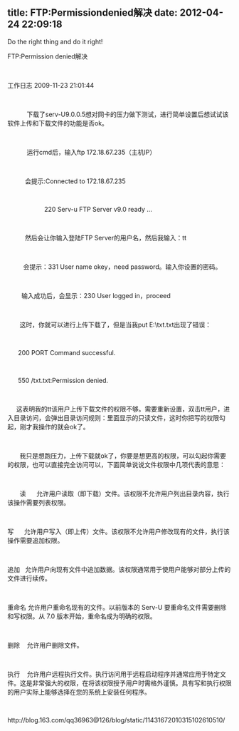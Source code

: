 title: FTP:Permissiondenied解决
date: 2012-04-24 22:09:18
---

<p>
	Do&nbsp;the&nbsp;right&nbsp;thing&nbsp;and&nbsp;do&nbsp;it&nbsp;right!
</p>
<p>
	FTP:Permission&nbsp;denied解决
</p>
<p>
	<br />
</p>
<p>
	工作日志&nbsp;2009-11-23&nbsp;21:01:44
</p>
<p>
	<br />
</p>
<p>
	&nbsp;&nbsp;&nbsp;&nbsp;&nbsp;&nbsp;&nbsp;&nbsp;&nbsp;&nbsp;&nbsp;下载了serv-U9.0.0.5想对网卡的压力做下测试，进行简单设置后想试试该软件上传和下载文件的功能是否ok。
</p>
<p>
	<br />
</p>
<p>
	&nbsp;&nbsp;&nbsp;&nbsp;&nbsp;&nbsp;&nbsp;&nbsp;&nbsp;&nbsp;&nbsp;运行cmd后，输入ftp&nbsp;172.18.67.235（主机IP）
</p>
<p>
	<br />
</p>
<p>
	&nbsp;&nbsp;&nbsp;&nbsp;&nbsp;&nbsp;&nbsp;&nbsp;&nbsp;&nbsp;会提示:Connected&nbsp;to&nbsp;172.18.67.235
</p>
<p>
	<br />
</p>
<p>
	&nbsp;&nbsp;&nbsp;&nbsp;&nbsp;&nbsp;&nbsp;&nbsp;&nbsp;&nbsp;&nbsp;&nbsp;&nbsp;&nbsp;&nbsp;&nbsp;&nbsp;&nbsp;&nbsp;&nbsp;&nbsp;220&nbsp;Serv-u&nbsp;FTP&nbsp;Server&nbsp;v9.0&nbsp;ready&nbsp;...
</p>
<p>
	<br />
</p>
<p>
	&nbsp;&nbsp;&nbsp;&nbsp;&nbsp;&nbsp;&nbsp;&nbsp;&nbsp;&nbsp;然后会让你输入登陆FTP&nbsp;Server的用户名，然后我输入：tt
</p>
<p>
	<br />
</p>
<p>
	&nbsp;&nbsp;&nbsp;&nbsp;&nbsp;&nbsp;&nbsp;&nbsp;&nbsp;会提示：331&nbsp;User&nbsp;name&nbsp;okey，need&nbsp;password。输入你设置的密码。
</p>
<p>
	<br />
</p>
<p>
	&nbsp;&nbsp;&nbsp;&nbsp;&nbsp;&nbsp;&nbsp;&nbsp;输入成功后，会显示：230&nbsp;User&nbsp;logged&nbsp;in，proceed
</p>
<p>
	<br />
</p>
<p>
	&nbsp;&nbsp;&nbsp;&nbsp;&nbsp;&nbsp;&nbsp;这时，你就可以进行上传下载了，但是当我put&nbsp;E:\txt.txt出现了错误：
</p>
<p>
	<br />
</p>
<p>
	&nbsp;&nbsp;&nbsp;&nbsp;&nbsp;&nbsp;200&nbsp;PORT&nbsp;Command&nbsp;successful.
</p>
<p>
	<br />
</p>
<p>
	&nbsp;&nbsp;&nbsp;&nbsp;&nbsp;&nbsp;550&nbsp;/txt.txt:Permission&nbsp;denied.
</p>
<p>
	<br />
</p>
<p>
	&nbsp;&nbsp;&nbsp;&nbsp;&nbsp;这表明我的tt该用户上传下载文件的权限不够。需要重新设置，双击tt用户，进入目录访问，会弹出目录访问规则：里面显示的只读文件，这时你把写的权限勾起，刚才我操作的就会ok了。
</p>
<p>
	<br />
</p>
<p>
	&nbsp;&nbsp;&nbsp;&nbsp;&nbsp;&nbsp;&nbsp;我只是想跑压力，上传下载就ok了，你要是想更高的权限，可以勾起你需要的权限，也可以直接完全访问可以，下面简单说说文件权限中几项代表的意思：
</p>
<p>
	<br />
</p>
<p>
	&nbsp;&nbsp;&nbsp;&nbsp;&nbsp;&nbsp;&nbsp;读&nbsp;&nbsp;&nbsp;&nbsp;&nbsp;&nbsp;允许用户读取（即下载）文件。该权限不允许用户列出目录内容，执行该操作需要列表权限。
</p>
<p>
	<br />
</p>
<p>
	写&nbsp;&nbsp;&nbsp;&nbsp;&nbsp;&nbsp;允许用户写入（即上传）文件。该权限不允许用户修改现有的文件，执行该操作需要追加权限。
</p>
<p>
	<br />
</p>
<p>
	追加&nbsp;&nbsp;&nbsp;允许用户向现有文件中追加数据。该权限通常用于使用户能够对部分上传的文件进行续传。
</p>
<p>
	<br />
</p>
<p>
	重命名&nbsp;允许用户重命名现有的文件。以前版本的&nbsp;Serv-U&nbsp;要重命名文件需要删除和写权限。从&nbsp;7.0&nbsp;版本开始，重命名成为明确的权限。
</p>
<p>
	<br />
</p>
<p>
	删除&nbsp;&nbsp;&nbsp;&nbsp;允许用户删除文件。
</p>
<p>
	<br />
</p>
<p>
	执行&nbsp;&nbsp;&nbsp;&nbsp;允许用户远程执行文件。执行访问用于远程启动程序并通常应用于特定文件。这是非常强大的权限，在将该权限授予用户时需格外谨慎。具有写和执行权限的用户实际上能够选择在您的系统上安装任何程序。
</p>
<p>
	<br />
</p>
http://blog.163.com/qq36963@126/blog/static/11431672010315102610510/<br />